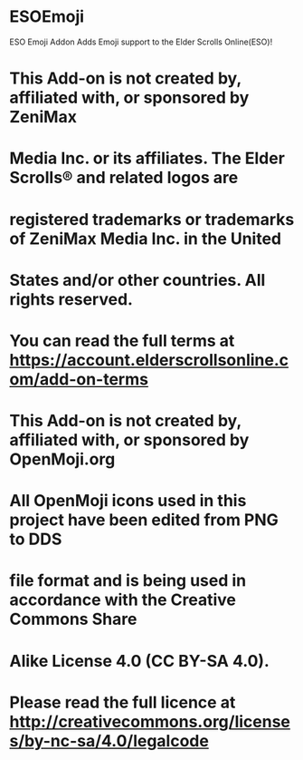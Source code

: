 # ESOEmoji
ESO Emoji Addon
Adds Emoji support to the Elder Scrolls Online(ESO)!

# This Add-on is not created by, affiliated with, or sponsored by ZeniMax
# Media Inc. or its affiliates. The Elder Scrolls® and related logos are
# registered trademarks or trademarks of ZeniMax Media Inc. in the United
# States and/or other countries. All rights reserved.
# You can read the full terms at https://account.elderscrollsonline.com/add-on-terms

# This Add-on is not created by, affiliated with, or sponsored by OpenMoji.org
# All OpenMoji icons used in this project have been edited from PNG to DDS
# file format and is being used in accordance with the Creative Commons Share
# Alike License 4.0 (CC BY-SA 4.0).
# Please read the full licence at http://creativecommons.org/licenses/by-nc-sa/4.0/legalcode
